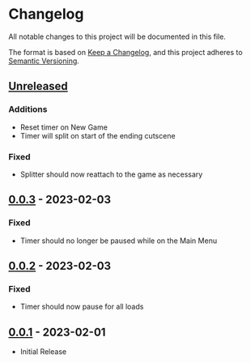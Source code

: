 # Changelog

All notable changes to this project will be documented in this file.

The format is based on [Keep a Changelog](https://keepachangelog.com/en/1.0.0/),
and this project adheres to [Semantic Versioning](https://semver.org/spec/v2.0.0.html).

## [Unreleased]

### Additions

- Reset timer on New Game
- Timer will split on start of the ending cutscene

### Fixed

- Splitter should now reattach to the game as necessary

## [0.0.3] - 2023-02-03

### Fixed

- Timer should no longer be paused while on the Main Menu

## [0.0.2] - 2023-02-03

### Fixed

- Timer should now pause for all loads

## [0.0.1] - 2023-02-01

- Initial Release

[unreleased]: https://github.com/SquareMan/cosmic-shake-auto-splitter/compare/v0.0.3...HEAD
[0.0.3]: https://github.com/SquareMan/cosmic-shake-auto-splitter/releases/tag/v0.0.3
[0.0.2]: https://github.com/SquareMan/cosmic-shake-auto-splitter/releases/tag/v0.0.2
[0.0.1]: https://github.com/SquareMan/cosmic-shake-auto-splitter/releases/tag/v0.0.1
